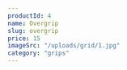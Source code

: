 ```yaml
---
productId: 4
name: Overgrip
slug: overgrip
price: 15
imageSrc: "/uploads/grid/1.jpg"
category: "grips"
---
```

